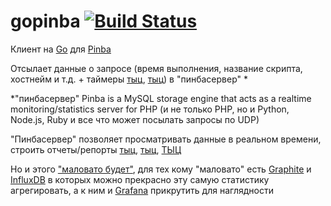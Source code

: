 gopinba [![Build Status](https://travis-ci.org/kshvakov/gopinba.svg?branch=master)](https://travis-ci.org/kshvakov/gopinba)
=======

Клиент на [Go](http://golang.org) для  [Pinba](http://pinba.org/)

Отсылает данные о запросе (время выполнения, название скрипта, хостнейм и т.д. + таймеры [тыц](/Example/web.go#L19), [тыц](https://github.com/tony2001/pinba_engine/wiki/PHP-extension#pinba_timer_start))  в "пинбасервер" *

*"пинбасервер" 
Pinba is a MySQL storage engine that acts as a realtime monitoring/statistics server for PHP (и не только PHP, но и Python, Node.js, Ruby и все что может посылать запросы по UDP)

"Пинбасервер" позволяет просматривать данные в реальном времени, строить отчеты/репорты  [тыц](/Example/pinba_reports.sql), [тыц](https://github.com/tony2001/pinba_engine/wiki/Reports), [ТЫЦ](https://github.com/tony2001/pinba_engine/wiki/Usage-examples)

Но и этого ["маловато будет"](http://www.youtube.com/watch?v=ZlxJ0jtSF1Y), для тех кому "маловато" есть [Graphite](http://graphite.wikidot.com/) и [InfluxDB](http://influxdb.com/) в которых можно прекрасно эту самую статистику агрегировать,
а к ним и [Grafana](http://grafana.org/) прикрутить для наглядности